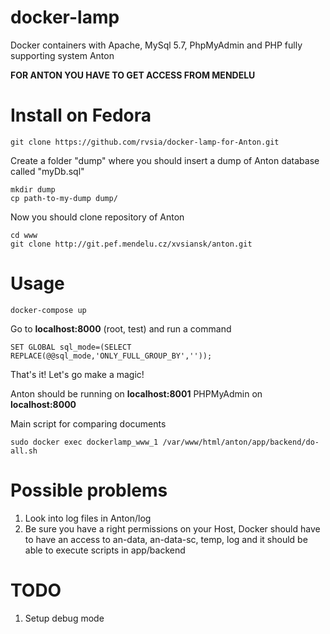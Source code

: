 # docker-lamp
Docker containers with Apache, MySql 5.7, PhpMyAdmin and PHP fully supporting system Anton

**FOR ANTON YOU HAVE TO GET ACCESS FROM MENDELU**

# Install on Fedora

```
git clone https://github.com/rvsia/docker-lamp-for-Anton.git
```

Create a folder "dump" where you should insert a dump of Anton database called "myDb.sql"

```
mkdir dump
cp path-to-my-dump dump/
```
Now you should clone repository of Anton

```
cd www
git clone http://git.pef.mendelu.cz/xvsiansk/anton.git
```

# Usage

```
docker-compose up
```

Go to **localhost:8000** (root, test) and run a command

```
SET GLOBAL sql_mode=(SELECT REPLACE(@@sql_mode,'ONLY_FULL_GROUP_BY',''));
```

That's it! Let's go make a magic!

Anton should be running on **localhost:8001**
PHPMyAdmin on **localhost:8000**

Main script for comparing documents

```
sudo docker exec dockerlamp_www_1 /var/www/html/anton/app/backend/do-all.sh
```

# Possible problems

1. Look into log files in Anton/log
2. Be sure you have a right permissions on your Host, Docker should have to have an access to an-data, an-data-sc, temp, log and it should be able to execute scripts in app/backend

# TODO

1. Setup debug mode
